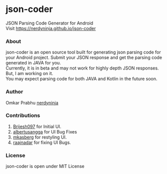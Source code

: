 # json-coder
JSON Parsing Code Generator for Android<br>
Visit https://nerdyninja.github.io/json-coder

### About
json-coder is an open source tool built for generating json parsing code for
your Android project. Submit your JSON response and get the parsing code
generated in JAVA for you.<br>
Currently, it is in beta and may not work for highly depth JSON responses. But,
I am working on it. <br>
You may expect parsing code for both JAVA and Kotlin in the future soon.

### Author
Omkar Prabhu [nerdyninja](https://github.com/nerdyninja)

### Contributions
1. [Brijesh097](https://github.com/Brijesh097) for Initial UI.
2. [albertusangga](https://github.com/albertusangga) for UI Bug Fixes
3. [mkasberg](https://github.com/mkasberg) for restyling UI.
4. [raajnadar](https://github.com/raajnadar) for fixing UI Bugs.

### License
json-coder is open under MIT License

